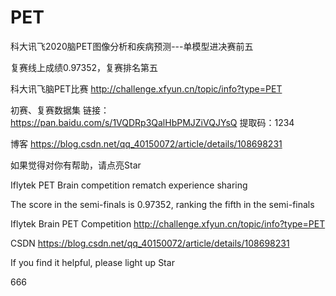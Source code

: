 # PET

科大讯飞2020脑PET图像分析和疾病预测---单模型进决赛前五

复赛线上成绩0.97352，复赛排名第五

科大讯飞脑PET比赛
http://challenge.xfyun.cn/topic/info?type=PET

初赛、复赛数据集
链接：https://pan.baidu.com/s/1VQDRp3QalHbPMJZiVQJYsQ 
提取码：1234 

博客
https://blog.csdn.net/qq_40150072/article/details/108698231

如果觉得对你有帮助，请点亮Star


Iflytek PET Brain competition rematch experience sharing

The score in the semi-finals is 0.97352, ranking the fifth in the semi-finals

Iflytek Brain PET Competition
http://challenge.xfyun.cn/topic/info?type=PET

CSDN
https://blog.csdn.net/qq_40150072/article/details/108698231

If you find it helpful, please light up Star

666